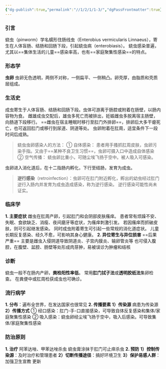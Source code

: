 ```yaml
---
{"dg-publish":true,"permalink":"//1/2/1/1-3/","dgPassFrontmatter":true}
---
```



### 引言
蛲虫（pinworm）学名蠕形住肠线虫（Enterobius vermicularis Linnaeus），寄生在人体盲肠、结肠和回肠下段，引起蛲虫病（enterobiasis）。
蛲虫感染普遍，尤其以==集体生活的儿童==感染率高，也有==家庭聚集性感染==的特点。
### 形态学
**虫卵**
虫卵无色透明，两侧不对称，一侧扁平、一侧稍凸。卵壳厚，由脂质和壳质层组成。
### 生活史
成虫寄生于人体盲肠、结肠和回肠下段。虫体可游离于肠腔或附着在肠壁，以肠内容物为食。
雌雄成虫交配后，雄虫多死亡而被排出，妊娠雌虫多脱离宿主肠壁，向肠道下段移行。
==雌虫在宿主睡眠时移行至肛门外排卵==，排卵后大多干瘪死亡，也可返回肛门或移行到尿道、阴道等处。
虫卵附着在肛周，适宜条件下一段时间后成熟。
> 蛲虫虫卵感染人的方法：
> ① 自体感染：
>     患者用手搔抓肛周皮肤，虫卵污染手指。又由于==某种不良卫生习惯==，虫卵可摄入口中造成自体感染
> ② 空气传播：
>     蛲虫卵比重小，可随尘埃飞扬于空中。被人吸入可感染。

虫卵进入消化道后，在十二指肠内孵化，下行至结肠，发育为成虫。
> **逆行感染**（retroinfection）：虫卵可在肛门附近孵化，孵出的幼虫经过肛门逆行入肠内并发育为成虫造成感染，称为逆行感染。
> 逆行感染可能性尚未证实。
### 临床学
**1. 主要症状**
    雌虫在肛周产卵，引起肛门和会阴部皮肤瘙痒。
    患者常有烦躁不安、失眠、食欲缺乏、消瘦、夜间磨牙等症状，为瘙痒刺激引发。
    若因瘙痒而抓破皮肤，则可引起继发感染。
    同时成虫附着寄生可引起一些常规的消化道症状。
    儿童长期反复感染、经久不愈，可影响其身心健康。
**2. 异位寄生与异位损害**
    ==后果严重==
    主要是雌虫入侵阴道导致阴道炎、子宫内膜炎、输卵管炎等
    也可侵入腹腔，在腹壁、盆腔、肠壁等处形成肉芽肿，易被误诊为肿瘤和结核
### 诊断
蛲虫一般不在肠内产卵，**粪检阳性率低**。
常用**肛门拭子法**或**透明胶纸法**集卵检查。
在粪便中或肛周检获成虫也可确诊。
### 流行病学
**1. 分布**：遍布全世界，在发达国家也很常见
**2. 传播要素**
    **1）传染源**
         病患为传染源
    **2）传播方式**
         ① 经口感染：肛门-手-口直接感染，可导致自体反复感染和集体/家庭聚集性感染
         ② 吸入感染：蛲虫卵经尘埃飞扬于空中，吸入后感染。可导致集体/家庭聚集性感染
### 防治原则
**1. 治疗**
    阿苯达唑、甲苯达唑杀虫
    蛲虫膏涂抹于肛门可止痒杀虫
**2. 预防**
    **1）控制传染源**：及时治疗和管理患者
    **2）切断传播途径**：搞好环境卫生
    **3）保护易感人群**：加强卫生宣教
更新